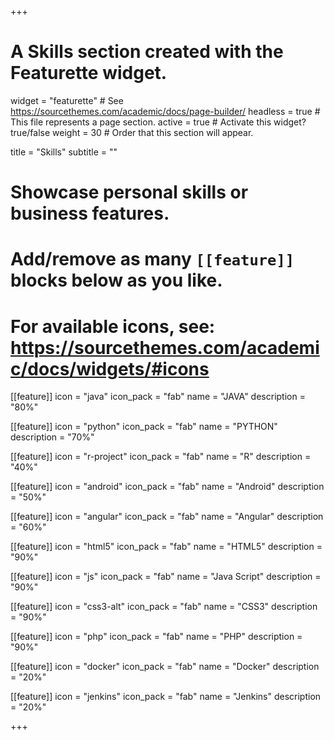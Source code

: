 +++
# A Skills section created with the Featurette widget.
widget = "featurette"  # See https://sourcethemes.com/academic/docs/page-builder/
headless = true  # This file represents a page section.
active = true  # Activate this widget? true/false
weight = 30  # Order that this section will appear.

title = "Skills"
subtitle = ""

# Showcase personal skills or business features.
# 
# Add/remove as many `[[feature]]` blocks below as you like.
# 
# For available icons, see: https://sourcethemes.com/academic/docs/widgets/#icons

[[feature]]
  icon = "java"
  icon_pack = "fab"
  name = "JAVA"
  description = "80%"

[[feature]]
  icon = "python"
  icon_pack = "fab"
  name = "PYTHON"
  description = "70%"
  
[[feature]]
  icon = "r-project"
  icon_pack = "fab"
  name = "R"
  description = "40%"

[[feature]]
  icon = "android"
  icon_pack = "fab"
  name = "Android"
  description = "50%"

[[feature]]
  icon = "angular"
  icon_pack = "fab"
  name = "Angular"
  description = "60%" 

[[feature]]
  icon = "html5"
  icon_pack = "fab"
  name = "HTML5"
  description = "90%"

[[feature]]
  icon = "js"
  icon_pack = "fab"
  name = "Java Script"
  description = "90%"

[[feature]]
  icon = "css3-alt"
  icon_pack = "fab"
  name = "CSS3"
  description = "90%"

[[feature]]
  icon = "php"
  icon_pack = "fab"
  name = "PHP"
  description = "90%"


[[feature]]
  icon = "docker"
  icon_pack = "fab"
  name = "Docker"
  description = "20%" 

[[feature]]
  icon = "jenkins"
  icon_pack = "fab"
  name = "Jenkins"
  description = "20%"
  

+++
